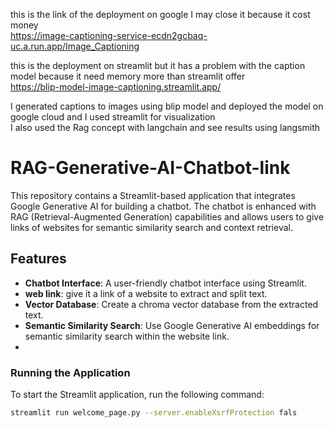  this is the link of the deployment on google I may close it because it cost money <br>
 https://image-captioning-service-ecdn2gcbaq-uc.a.run.app/Image_Captioning

 this is the deployment on streamlit but it has a problem with the caption model because it need memory more than streamlit offer <br>
 https://blip-model-image-captioning.streamlit.app/
 
 I generated captions to images using blip model and deployed the model on google cloud and I used streamlit for visualization <br>
 I also used the Rag concept with langchain and see results using langsmith <br>

 
# RAG-Generative-AI-Chatbot-link

This repository contains a Streamlit-based application that integrates Google Generative AI for building a chatbot. The chatbot is enhanced with RAG (Retrieval-Augmented Generation) capabilities and allows users to give links of websites for semantic similarity search and context retrieval.

## Features

- **Chatbot Interface**: A user-friendly chatbot interface using Streamlit.
- **web link**: give it a link of a website to extract and split text.
- **Vector Database**: Create a chroma vector database from the extracted text.
- **Semantic Similarity Search**: Use Google Generative AI embeddings for semantic similarity search within the website link.
- 
### Running the Application

To start the Streamlit application, run the following command:
```bash
streamlit run welcome_page.py --server.enableXsrfProtection fals
